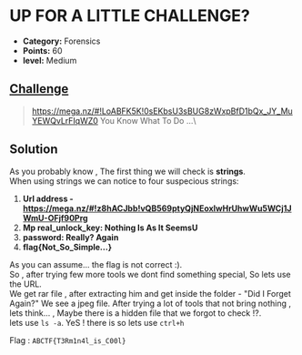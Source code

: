 

# UP FOR A LITTLE CHALLENGE?

* **Category:** Forensics
* **Points:** 60
* **level:** Medium


## [Challenge](https://ctflearn.com/problems/142)

> https://mega.nz/#!LoABFK5K!0sEKbsU3sBUG8zWxpBfD1bQx_JY_MuYEWQvLrFIqWZ0 You Know What To Do ...\

## Solution

As you probably know , The first thing we will check is **strings**.\
When using strings we can notice to four suspecious strings:
1. **Url address -  https://mega.nz/#!z8hACJbb!vQB569ptyQjNEoxIwHrUhwWu5WCj1JWmU-OFjf90Prg**
2. **Mp real_unlock_key: Nothing Is As It SeemsU**
3.  **password: Really? Again**
4. **flag{Not_So_Simple...}**

As you can assume... the flag is not correct :).\
So , after trying few more tools we dont find something special, So lets use the URL.\
We get rar file , after extracting him and get inside the folder - "Did I Forget Again?" We see a jpeg file.
After trying a lot of tools that not bring nothing , lets think... , Maybe there is a hidden file that we forgot to check !?.\
lets use ```ls -a```. YeS ! there is so lets use ```ctrl+h```

Flag : ```ABCTF{T3Rm1n4l_is_C00l} ```

